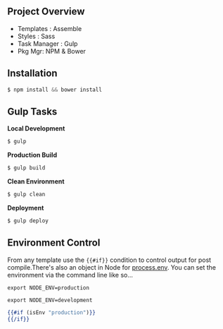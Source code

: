 ## Project Overview

 - Templates : Assemble
 - Styles : Sass
 - Task Manager : Gulp
 - Pkg Mgr: NPM & Bower

## Installation

```javascript
$ npm install && bower install
```

## Gulp Tasks

**Local Development**

```javascript
$ gulp
```

**Production Build**

```javascript
$ gulp build
```

**Clean Environment**

```javascript
$ gulp clean
```

**Deployment**

```javascript
$ gulp deploy
```

## Environment Control

From any template use the ``{{#if}}`` condition to control output for post compile.There's also an object in Node for [process.env](https://nodejs.org/api/process.html#process_process_env). You can set the environment via the command line like so…

```shell
export NODE_ENV=production
```

```shell
export NODE_ENV=development
```

```handlebars
{{#if (isEnv "production")}}
{{/if}}
```
